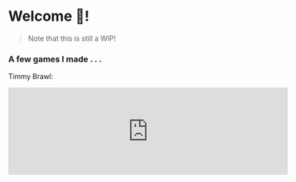 <title>Home - TheSpikyHedgehog</title>

# Welcome 👋!

> Note that this is still a WIP!

### A few games I made . . .

Timmy Brawl:

<iframe frameborder="0" src="https://itch.io/embed/2284028?border_width=5" width="560" height="175"><a href="https://thespikyhedgehog.itch.io/timmy-brawl">Timmy Brawl by TheSpikyHedgehog</a></iframe>
